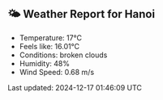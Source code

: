 <!-- WEATHER-START -->
## 🌤 Weather Report for Hanoi

- Temperature: 17°C
- Feels like: 16.01°C
- Conditions: broken clouds
- Humidity: 48%
- Wind Speed: 0.68 m/s

Last updated: 2024-12-17 01:46:09 UTC
<!-- WEATHER-END -->
